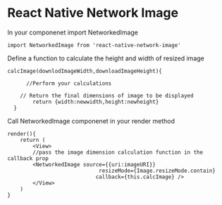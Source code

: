 # React Native Network Image

In your componenet import NetworkedImage 

```
import NetworkedImage from 'react-native-network-image'

```

Define a function to calculate the height and width of resized image

```
calcImage(downlodImageWidth,downloadImageHeight){
      
      //Perform your calculations
        
	// Return the final dimensions of image to be displayed
        return {width:newwidth,height:newheight}
  }

```

Call NetworkedImage componenet in your render method

```
render(){
	return (
		<View>
		//pass the image dimension calculation function in the callback prop
		<NetworkedImage source={{uri:imageURI}} 
                             resizeMode={Image.resizeMode.contain} 
                            callback={this.calcImage} />
		</View>
	)
}	
```